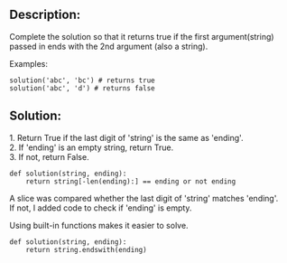 ## Description:

Complete the solution so that it returns true if the first argument(string) passed in ends with the 2nd argument (also a string).

Examples:

```
solution('abc', 'bc') # returns true
solution('abc', 'd') # returns false
```

## Solution:

1\. Return True if the last digit of 'string' is the same as 'ending'.  
2\. If 'ending' is an empty string, return True.  
3. If not, return False.

```
def solution(string, ending):
    return string[-len(ending):] == ending or not ending
```

A slice was compared whether the last digit of 'string' matches 'ending'.  
If not, I added code to check if 'ending' is empty.

Using built-in functions makes it easier to solve.

```
def solution(string, ending):
    return string.endswith(ending)
```